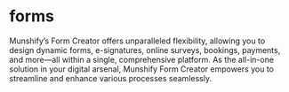 # forms
 Munshify’s Form Creator offers unparalleled flexibility, allowing you to design dynamic forms, e-signatures, online surveys, bookings, payments, and more—all within a single, comprehensive platform. As the all-in-one solution in your digital arsenal, Munshify Form Creator empowers you to streamline and enhance various processes seamlessly.
